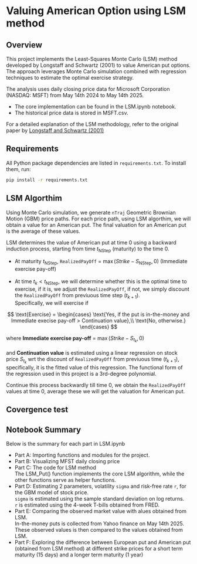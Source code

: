 # Valuing American Option using LSM method

## Overview
This project implements the Least-Squares Monte Carlo (LSM) method developed by Longstaff and Schwartz (2001) to value American put options. The approach leverages Monte Carlo simulation combined with regression techniques to estimate the optimal exercise strategy.

The analysis uses daily closing price data for Microsoft Corporation (NASDAQ: MSFT) from May 14th 2024 to May 14th 2025.
- The core implementation can be found in the LSM.ipynb notebook.
- The historical price data is stored in MSFT.csv.

For a detailed explanation of the LSM methodology, refer to the original paper by [Longstaff and Schwartz (2001)](https://www.bing.com/ck/a?!&&p=1d4050da31f5a12d1c027a4b687fdee45f2918c6b2ef22d6747ac59175fa0a21JmltdHM9MTc0ODA0NDgwMA&ptn=3&ver=2&hsh=4&fclid=1822aef0-1d75-6a9b-2f67-bdb71c136b36&psq=longstaff+schwartz+LSM+2001+financial+review&u=a1aHR0cHM6Ly9wZW9wbGUubWF0aC5ldGh6LmNoLyU3RWhqZnVycmVyL3RlYWNoaW5nL0xvbmdzdGFmZlNjaHdhcnR6QW1lcmljYW5PcHRpb25zTGVhc3RTcXVhcmVNb250ZUNhcmxvLnBkZg&ntb=1)

## Requirements

All Python package dependencies are listed in `requirements.txt`. To install them, run:

```bash
pip install -r requirements.txt
```

## LSM Algorthim 

Using Monte Carlo simulation, we generate ``nTraj`` Geometric Brownian Motion (GBM) price paths. For each price path, using LSM algorthim, we will obtain a value for an American put. The final valuation for an American put is the average of these values.

LSM determines the value of American put at time 0 using a backward induction process, starting from time $t_\text{NStep}$ (maturity) to the time 0. <br>
- At maturity $t_\text{NStep}$, ``RealizedPayOff`` = $\max(Strike - S_\text{NStep}, 0)$ (Immediate exercise pay-off) <br> <br>
- At time $t_k < t_\text{NStep}$, we will determine whether this is the optimal time to exercise, if it is, we adjust the ``RealizedPayOff``, if not, we simply discount the ``RealizedPayOff`` from previuous time step ($t_{k+1}$). <br>
Specifically, we will exercise if

$$
\text{Exercise} =
\begin{cases}
\text{Yes, if the put is in-the-money and Immediate execise pay-off > Continuation value},\\
\text{No, otherwise.}
\end{cases}
$$

where __Immediate exercise pay-off__ = $\max(Strike - S_{t_k} ,0)$ <br> <br>
and __Continuation value__ is estimated using a linear regression on stock price $S_{t_k}$ wrt the discount of ``RealizedPayOff`` from previuous time ($t_{k+1}$), specifically, it is the fitted value of this regression. The functional form of the regression used in this project is a 3rd-degree polynomial.

Continue this process backwardly till time 0, we obtain the ``RealizedPayOff`` values at time 0, average these we will get the valuation for American put.

## Covergence test



## Notebook Summary
Below is the summary for each part in LSM.ipynb

- Part A: Importing functions and modules for the project.
- Part B: Visualizing MFST daily closing price
- Part C: The code for LSM method <br>
  The LSM_Put() function implements the core LSM algorithm, while the other functions serve as helper functions.
- Part D: Estimating 2 parameters, volatility ``sigma`` and risk-free rate ``r``, for the GBM model of stock price. <br>
``sigma`` is estimated using the sample standard deviation on log returns. <br>
``r`` is estimated using the 4-week T-bills obtained from FRED.
- Part E: Comparing the observed market value with alues obtained from LSM. <br>
In-the-money puts is collected from Yahoo finance on May 14th 2025. These observed values is then compared to the values obtained from LSM.
- Part F: Exploring the difference between European put and American put (obtained from LSM method) at different strike prices for a short term maturity (15 days) and a longer term maturity (1 year)
